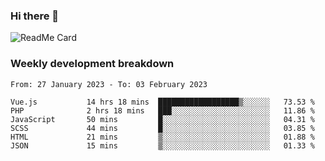 ### Hi there 👋

<!--
**itzcy/itzcy** is a ✨ _special_ ✨ repository because its `README.md` (this file) appears on your GitHub profile.

Here are some ideas to get you started:

- 🔭 I’m currently working on ...
- 🌱 I’m currently learning ...
- 👯 I’m looking to collaborate on ...
- 🤔 I’m looking for help with ...
- 💬 Ask me about ...
- 📫 How to reach me: ...
- 😄 Pronouns: ...
- ⚡ Fun fact: ...
-->
![ReadMe Card](https://github-readme-stats.vercel.app/api?username=itzcy&show_icons=true&title_color=2d3198&icon_color=797cb8&text_color=24292e&bg_color=f6f8fa)

### Weekly development breakdown
<!--START_SECTION:waka-->

```text
From: 27 January 2023 - To: 03 February 2023

Vue.js           14 hrs 18 mins  ██████████████████▒░░░░░░   73.53 %
PHP              2 hrs 18 mins   ███░░░░░░░░░░░░░░░░░░░░░░   11.86 %
JavaScript       50 mins         █░░░░░░░░░░░░░░░░░░░░░░░░   04.31 %
SCSS             44 mins         █░░░░░░░░░░░░░░░░░░░░░░░░   03.85 %
HTML             21 mins         ▒░░░░░░░░░░░░░░░░░░░░░░░░   01.88 %
JSON             15 mins         ▒░░░░░░░░░░░░░░░░░░░░░░░░   01.33 %
```

<!--END_SECTION:waka-->

